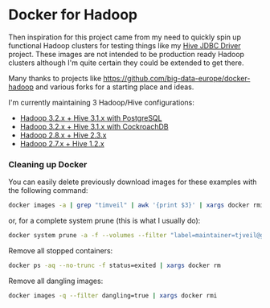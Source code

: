 # Docker for Hadoop

Then inspiration for this project came from my need to quickly spin up functional Hadoop clusters for testing things like my [Hive JDBC Driver](https://github.com/timveil/hive-jdbc-driver) project.  These images are not intended to be production ready Hadoop clusters although I'm quite certain they could be extended to get there.

Many thanks to projects like https://github.com/big-data-europe/docker-hadoop and various forks for a starting place and ideas. 

I'm currently maintaining 3 Hadoop/Hive configurations:

* [Hadoop 3.2.x + Hive 3.1.x with PostgreSQL](hadoop-hive-3.1.x-postgres)
* [Hadoop 3.2.x + Hive 3.1.x with CockroachDB](hadoop-hive-3.1.x-crdb)
* [Hadoop 2.8.x + Hive 2.3.x](hadoop-hive-2.3.x)
* [Hadoop 2.7.x + Hive 1.2.x](hadoop-hive-1.2.x)

### Cleaning up Docker

You can easily delete previously download images for these examples with the following command:
```bash
docker images -a | grep "timveil" | awk '{print $3}' | xargs docker rmi -f
```

or, for a complete system prune (this is what I usually do):
```bash
docker system prune -a -f --volumes --filter "label=maintainer=tjveil@gmail.com"
```

Remove all stopped containers:
```bash
docker ps -aq --no-trunc -f status=exited | xargs docker rm
```

Remove all dangling images:
```bash
docker images -q --filter dangling=true | xargs docker rmi

